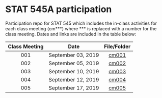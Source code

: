 # STAT 545A participation

Participation repo for STAT 545 which includes the in-class activities for each class meeting (cm\*\*\*) where \*\*\* is replaced with a number for the class meeting.  Dates and links are included in the table below:

| Class Meeting | Date    | File/Folder |           
| :--: | ---- | :-------------: |
| 001  | September 03, 2019 | [cm001](https://github.com/hadleyd2/STAT545-participation/tree/master/weeks_1_and_2/cm001) |
| 002    | September 05, 2019 | [cm002](https://github.com/hadleyd2/STAT545-participation/blob/master/weeks_1_and_2/cm002-R_exploration.R) |
| 003    | September 10, 2019 | [cm003](https://github.com/hadleyd2/STAT545-participation/tree/master/weeks_1_and_2/cm003) |
| 004    | September 12, 2019 | [cm004]() |
| 005    | September 17, 2019 | [cm005](https://github.com/STAT545-UBC-hw-2019-20/stat545-hw-hadleyd2/tree/master/hw01) |
